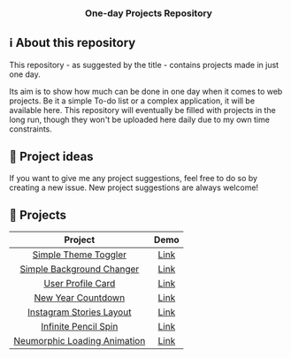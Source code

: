 <h3 align="center">
  One-day Projects Repository
</h3>

## :information_source: About this repository

This repository - as suggested by the title - contains projects made in just one day.

Its aim is to show how much can be done in one day when it comes to web projects. Be it a simple To-do list or a complex application, it will be available here. This repository will eventually be filled with projects in the long run, though they won't be uploaded here daily due to my own time constraints.

## :thought_balloon: Project ideas

If you want to give me any project suggestions, feel free to do so by creating a new issue. New project suggestions are always welcome!

## :pencil: Projects

|                                                       Project                                                       |                        Demo                        |
| :-----------------------------------------------------------------------------------------------------------------: | :------------------------------------------------: |
|            [Simple Theme Toggler](https://github.com/rodrigoftw/onedayprojects/tree/master/themetoggler)            | [Link](https://codepen.io/rodrigoftw/full/PoGqWqX) |
|       [Simple Background Changer](https://github.com/rodrigoftw/onedayprojects/tree/master/backgroundchanger)       | [Link](https://codepen.io/rodrigoftw/full/GRjJVLj) |
|            [User Profile Card](https://github.com/rodrigoftw/onedayprojects/tree/master/userprofilecard)            | [Link](https://codepen.io/rodrigoftw/full/mdrVPEE) |
|           [New Year Countdown](https://github.com/rodrigoftw/onedayprojects/tree/master/newyearcountdown)           | [Link](https://codepen.io/rodrigoftw/full/wvzGRgb) |
|     [Instagram Stories Layout](https://github.com/rodrigoftw/onedayprojects/tree/master/instagramstorieslayout)     | [Link](https://codepen.io/rodrigoftw/full/YzGWWPq) |
|         [Infinite Pencil Spin](https://github.com/rodrigoftw/onedayprojects/tree/master/infinitepencilspin)         | [Link](https://codepen.io/rodrigoftw/full/rNMMBwp) |
| [Neumorphic Loading Animation](https://github.com/rodrigoftw/onedayprojects/tree/master/neumorphicloadinganimation) | [Link](https://codepen.io/rodrigoftw/full/ExgNjdE) |
